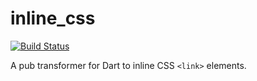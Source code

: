 # inline_css

[![Build Status](https://travis-ci.org/dergemkr/inline_css.svg)](https://travis-ci.org/dergemkr/inline_css)

A pub transformer for Dart to inline CSS `<link>` elements.
